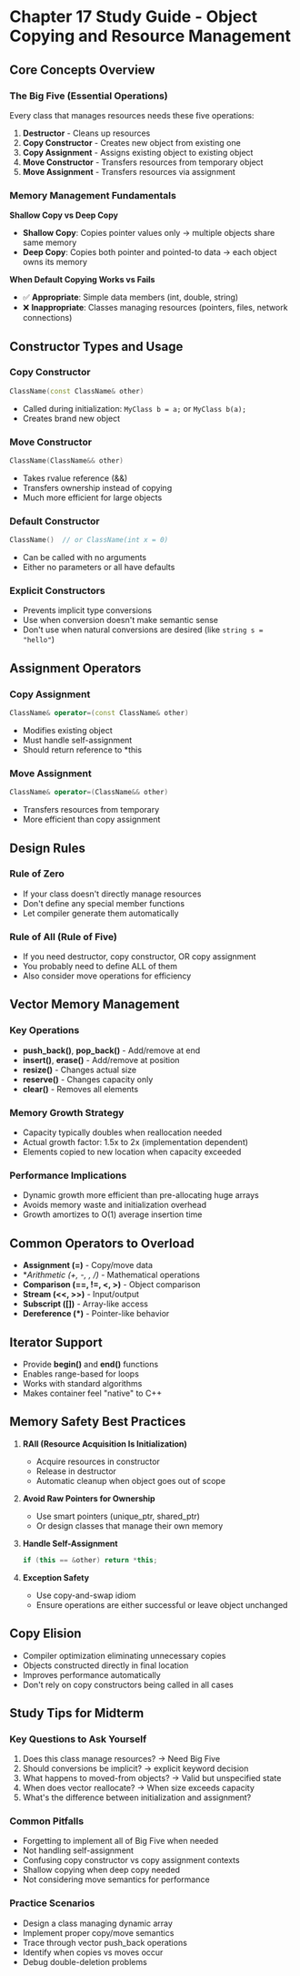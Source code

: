 # Chapter 17 Study Guide - Object Copying and Resource Management

## Core Concepts Overview

### The Big Five (Essential Operations)
Every class that manages resources needs these five operations:
1. **Destructor** - Cleans up resources
2. **Copy Constructor** - Creates new object from existing one
3. **Copy Assignment** - Assigns existing object to existing object
4. **Move Constructor** - Transfers resources from temporary object
5. **Move Assignment** - Transfers resources via assignment

### Memory Management Fundamentals

**Shallow Copy vs Deep Copy**
- **Shallow Copy**: Copies pointer values only → multiple objects share same memory
- **Deep Copy**: Copies both pointer and pointed-to data → each object owns its memory

**When Default Copying Works vs Fails**
- ✅ **Appropriate**: Simple data members (int, double, string)
- ❌ **Inappropriate**: Classes managing resources (pointers, files, network connections)

## Constructor Types and Usage

### Copy Constructor
```cpp
ClassName(const ClassName& other)
```
- Called during initialization: `MyClass b = a;` or `MyClass b(a);`
- Creates brand new object

### Move Constructor  
```cpp
ClassName(ClassName&& other)
```
- Takes rvalue reference (&&)
- Transfers ownership instead of copying
- Much more efficient for large objects

### Default Constructor
```cpp
ClassName()  // or ClassName(int x = 0)
```
- Can be called with no arguments
- Either no parameters or all have defaults

### Explicit Constructors
- Prevents implicit type conversions
- Use when conversion doesn't make semantic sense
- Don't use when natural conversions are desired (like `string s = "hello"`)

## Assignment Operators

### Copy Assignment
```cpp
ClassName& operator=(const ClassName& other)
```
- Modifies existing object
- Must handle self-assignment
- Should return reference to *this

### Move Assignment
```cpp
ClassName& operator=(ClassName&& other)
```
- Transfers resources from temporary
- More efficient than copy assignment

## Design Rules

### Rule of Zero
- If your class doesn't directly manage resources
- Don't define any special member functions
- Let compiler generate them automatically

### Rule of All (Rule of Five)
- If you need destructor, copy constructor, OR copy assignment
- You probably need to define ALL of them
- Also consider move operations for efficiency

## Vector Memory Management

### Key Operations
- **push_back()**, **pop_back()** - Add/remove at end
- **insert()**, **erase()** - Add/remove at position  
- **resize()** - Changes actual size
- **reserve()** - Changes capacity only
- **clear()** - Removes all elements

### Memory Growth Strategy
- Capacity typically doubles when reallocation needed
- Actual growth factor: 1.5x to 2x (implementation dependent)
- Elements copied to new location when capacity exceeded

### Performance Implications
- Dynamic growth more efficient than pre-allocating huge arrays
- Avoids memory waste and initialization overhead
- Growth amortizes to O(1) average insertion time

## Common Operators to Overload
- **Assignment (=)** - Copy/move data
- **Arithmetic (+, -, *, /)** - Mathematical operations
- **Comparison (==, !=, <, >)** - Object comparison
- **Stream (<<, >>)** - Input/output
- **Subscript ([])** - Array-like access
- **Dereference (*)** - Pointer-like behavior

## Iterator Support
- Provide **begin()** and **end()** functions
- Enables range-based for loops
- Works with standard algorithms
- Makes container feel "native" to C++

## Memory Safety Best Practices

1. **RAII (Resource Acquisition Is Initialization)**
   - Acquire resources in constructor
   - Release in destructor
   - Automatic cleanup when object goes out of scope

2. **Avoid Raw Pointers for Ownership**
   - Use smart pointers (unique_ptr, shared_ptr)
   - Or design classes that manage their own memory

3. **Handle Self-Assignment**
   ```cpp
   if (this == &other) return *this;
   ```

4. **Exception Safety**
   - Use copy-and-swap idiom
   - Ensure operations are either successful or leave object unchanged

## Copy Elision
- Compiler optimization eliminating unnecessary copies
- Objects constructed directly in final location
- Improves performance automatically
- Don't rely on copy constructors being called in all cases

## Study Tips for Midterm

### Key Questions to Ask Yourself
1. Does this class manage resources? → Need Big Five
2. Should conversions be implicit? → explicit keyword decision  
3. What happens to moved-from objects? → Valid but unspecified state
4. When does vector reallocate? → When size exceeds capacity
5. What's the difference between initialization and assignment?

### Common Pitfalls
- Forgetting to implement all of Big Five when needed
- Not handling self-assignment
- Confusing copy constructor vs copy assignment contexts
- Shallow copying when deep copy needed
- Not considering move semantics for performance

### Practice Scenarios
- Design a class managing dynamic array
- Implement proper copy/move semantics
- Trace through vector push_back operations
- Identify when copies vs moves occur
- Debug double-deletion problems